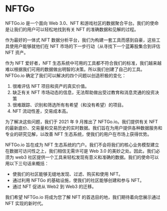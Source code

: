 # 

# NFTGo

NFTGo.io 是一个面向 Web 3.0、NFT 和游戏社区的数据聚合平台。我们的使命是让我们的用户可以轻松地找到有关 NFT 的准确数据和见解的过程。

作为最好的一体式 NFT 数据分析平台，我们为构建一套工具而感到自豪，这些工具使用户能够就他们在 NFT 市场的下一步行动（从寻找下一个蓝筹股集合到评估NFT 资产。

作为 NFT 爱好者，NFT 生态系统中可用的工具都不符合我们的标准，我们越来越难以根据我们可用的数据做出明智的决策。所以我们创建了自己的工具。NFTGo.io 确定了我们可以解决的四个问题以创造积极的变化：

1. 很难评估 NFT 项目和资产的真实价值。
2. 缺乏有关 NFT 市场动态的信息，无法帮助做出受过教育和消息灵通的投资决策
3. 很难跟踪、识别和筛选所有有希望（和没有希望）的项目。
4. NFT 流动性差，交易成本高。

为了解决这些问题，我们于 2021 年 9 月推出了 NFTGo.io。我们提供有关 NFT 的最新底价、交易量和交易历史的实时数据。我们旨在为用户提供各种数据服务和专业的研究见解，以改善 NFT 生态系统，使我们的用户在市场上获得优势。

NFTGo.io 旨在成为 NFT 生态系统的门户。我们不会将我们的核心业务模型建立在数据可访问性之上，我们相信无需许可是 Web 3.0 的美妙之处。因此，我们必须为 web3 社区提供一个工具来轻松发现有意义和准确的数据。我们的使命可以用以下三句话来概括：

- 使我们的社区能够无缝地发现、过滤、购买和使用 NFT。
- 通过利用 NFTGo 的基础设施，使我们的社区能够创建和参与 NFT。
- 通过 NFT 促进从 Web2 到 Web3 的迁移。

我们希望 NFTGo.io 将成为您了解 NFT 的首选目的地，我们期待着向您展示通过 NFT 实现的新时代。

